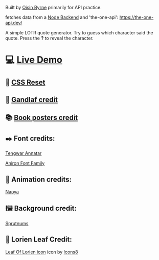 
Built by [Oisin Byrne](https://www.oisinbyrne.me) primarily for API practice.

fetches data from a [Node Backend](https://github.com/StudiousVanilla/api_practice_backend) and 'the-one-api':
https://the-one-api.dev/

A simple LOTR quote generator. Try to guess which character said the quote. Press the **?** to reveal the character.


# :computer: **[Live Demo](https://hungry-goodall-28f444.netlify.app/)**

## :art: [CSS Reset](https://piccalil.li/blog/a-modern-css-reset)

## :older_man: [Gandlaf credit](https://www.instagram.com/p/vxrPEQD16z/?fbclid=IwAR1m1VfXZ_xUSOKBFyHvk3zf-GjRzGSXXef6kzXHHXyhxhzgsJkaMwEO8Bg)


## :books: [Book posters credit](https://www.megansebesta.com/?fbclid=IwAR1lQ-J_6sKXWBFmh7_NDYixN5McjSgEWQgVRZwrVGy2mQ3xQ0ThP38XvRI#/lord-of-the-rings-books/)


## :black_nib: Font credits:

[Tengwar Annatar](https://www.dafont.com/tengwar-annatar.font)

[Aniron Font Family](https://www.1001fonts.com/aniron-font.html)


## :movie_camera: Animation credits:
[Naoya](https://codepen.io/nxworld/pen/LbKxOJ)


## :framed_picture: Background credit:

[Sprutnums](https://www.reddit.com/r/lotr/comments/7iwjwt/journey_to_weathertop_wallpaper/)


## :leaves: Lorien Leaf Credit:
<a target="_blank" href="undefined/icons/set/leaf-of-lorien">Leaf Of Lorien icon</a> icon by <a target="_blank" href="">Icons8</a>